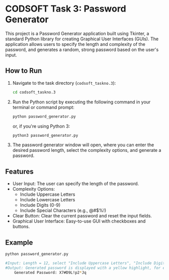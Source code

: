 # CODSOFT Task 3: Password Generator

This project is a Password Generator application built using Tkinter, a standard Python library for creating Graphical User Interfaces (GUIs). The application allows users to specify the length and complexity of the password, and generates a random, strong password based on the user's input.

## How to Run

1. Navigate to the task directory (`codsoft_taskno.3`):
   
    ```bash
   cd codsoft_taskno.3
    ```

3. Run the Python script by executing the following command in your terminal or command prompt:
   
    ```bash
    python password_generator.py
    ```
    
   or, if you're using Python 3:

    ```bash
    python3 password_generator.py
    ```

5. The password generator window will open, where you can enter the desired password length, select the complexity options, and generate a password.

## Features

- User Input: The user can specify the length of the password.
- Complexity Options:
    - Include Uppercase Letters
    - Include Lowercase Letters
    - Include Digits (0-9)
    - Include Special Characters (e.g., @#$%!)
- Clear Button: Clear the current password and reset the input fields.
- Graphical User Interface: Easy-to-use GUI with checkboxes and buttons.


## Example

```bash
python password_generator.py

#Input: Length = 12, select "Include Uppercase Letters", "Include Digits", and "Include Special Characters".
#Output: Generated password is displayed with a yellow highlight, for example:
    Generated Password: X7#D9L!p2*Jq
